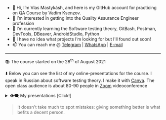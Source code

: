 - 👋 Hi, I’m Vlas Mastykásh, and here is my GitHub account for practicing on QA Course by Vadim Ksenzov.
- 👀 I’m interested in getting into the Quality Assurance Engineer profession
- 🌱 I’m currently learning the Software testing theory, GitBash, Postman, DevTools, DBeaver, AndroidStudio, Python
- 💞️ I have no idea what projects I’m looking for but I'll found out soon!
- 📫 You can reach me @ [Telegram](https://t.me/v_las) | [WhatsApp](https://wa.me/79136198392) | [E-mail](mailto:mastykash.vlas@gmail.com)
<!---
v-las/v-las is a ✨ special ✨ repository because its `README.md` (this file) appears on your GitHub profile.
You can click the Preview link to take a look at your cringes.
--->
---
📚 The course started on the 28<sup>th</sup> of August 2021

⬇️ Below you can see the list of my online-presentations for the course. I speak in Russian about software testing theory. I make it with [Canva](https://www.canva.com/). The open class audience is about 80-90 people in [Zoom](https://zoom.us/) videoconference
<details>
<summary>👁️‍🗨️ My presentations [Click!]</summary>
	
<!---
 [Watch on YouTube](https://youtu.be/~) | [Download .pdf from GitHub]()
  ---
  <a href="https://youtu.be/~">
		<img src="https://img.youtube.com/vi/~/maxresdefault.jpg" alt="Presentation" style="width:70%;height:70%;">
  </a>
 
  ---
--->
  [Watch on YouTube](https://youtu.be/HSlY1ryZIqQ) | [Download .pdf from GitHub](https://github.com/v-las/v-las/files/7404404/vlas_pres_04.pdf)
  ---
  <a href="https://youtu.be/HSlY1ryZIqQ">
		<img src="https://img.youtube.com/vi/HSlY1ryZIqQ/maxresdefault.jpg" alt="Presentation" style="width:70%;height:70%;">
  </a>
 
  ---

  [Watch on YouTube](https://youtu.be/d-oARrPWlhk) | [Download .pdf from GitHub](https://github.com/v-las/v-las/files/7358965/vlas_pres_03.pdf)
  ---
  <a href="https://youtu.be/d-oARrPWlhk">
		<img src="https://img.youtube.com/vi/d-oARrPWlhk/maxresdefault.jpg" alt="Presentation" style="width:70%;height:70%;">
  </a>
  
  ---
  
  [Watch on YouTube](https://youtu.be/9rS_QANhGXQ) | [Download .pdf from GitHub](https://github.com/v-las/v-las/files/7339725/vlas_pres_02.pdf)
  ---
  <a href="https://youtu.be/9rS_QANhGXQ">
		<img src="https://img.youtube.com/vi/9rS_QANhGXQ/maxresdefault.jpg" alt="Presentation" style="width:70%;height:70%;">
  </a>
  
  ---
  
  [Watch on YouTube](https://youtu.be/P_t3Dbd9S-o) | [Download .pdf from GitHub](https://github.com/v-las/v-las/files/7339694/vlas_pres_01.pdf)
  ---
  <a href="https://youtu.be/P_t3Dbd9S-o">
		<img src="https://img.youtube.com/vi/P_t3Dbd9S-o/maxresdefault.jpg" alt="Presentation" style="width:70%;height:70%;">
  </a>
	
</details>

> It doesn't take much to spot mistakes: giving something better is what befits a decent person.
<!---
🌟⭐️✨
--->
